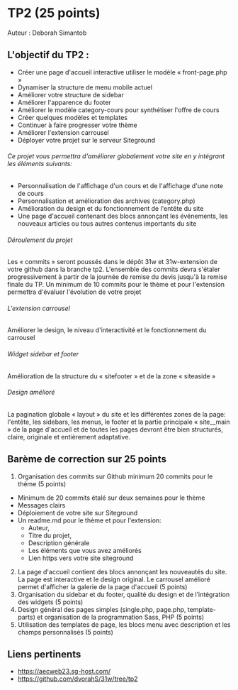 # TP2 (25 points)

Auteur : Deborah Simantob

## L\'objectif du TP2 :

- Créer une page d'accueil interactive utiliser le modèle « front-page.php »
- Dynamiser la structure de menu mobile actuel
- Améliorer votre structure de sidebar
- Améliorer l'apparence du footer
- Améliorer le modèle category-cours pour synthétiser l'offre de cours
- Créer quelques modèles et templates
- Continuer à faire progresser votre thème
- Améliorer l'extension carrousel
- Déployer votre projet sur le serveur Siteground



###### Ce projet vous permettra d'améliorer globalement votre site en y intégrant les éléments suivants:

- Personnalisation de l'affichage d'un cours et de l'affichage d'une note de cours
- Personnalisation et amélioration des archives (category.php)
- Amélioration du design et du fonctionnement de l'entête du site
- Une page d'accueil contenant des blocs annonçant les événements, les nouveaux articles ou tous autres contenus importants du site

###### Déroulement du projet
Les « commits » seront poussés dans le dépôt 31w et 31w-extension de votre github dans la branche tp2. L'ensemble des commits devra s'étaler progressivement à partir de la journée de remise du devis jusqu'à la remise finale du TP. Un minimum de 10 commits pour le thème et pour l'extension permettra d'évaluer l'évolution de votre projet

###### L'extension carrousel
Améliorer le design, le niveau d'interactivité et le fonctionnement du carrousel

###### Widget sidebar et footer
Amélioration de la structure du « sitefooter » et de la zone « siteaside »

###### Design amélioré
La pagination globale « layout » du site et les différentes zones de la page: l'entête, les sidebars, les menus, le footer et la partie principale « site__main » de la page d'accueil et de toutes les pages devront être bien structurés, claire, originale et entièrement adaptative.

##  Barème de correction sur 25 points
1. Organisation des commits sur Github minimum 20 commits pour le thème (5 points)
- Minimum de 20 commits étalé sur deux semaines pour le thème
- Messages clairs
- Déploiement de votre site sur Siteground
- Un readme.md pour le thème et pour l'extension:
    - Auteur,
    - Titre du projet,
    - Description générale
    - Les éléments que vous avez améliorés
    - Lien https vers votre site siteground
2. La page d'accueil contient des blocs annonçant les nouveautés du site. La page est interactive et le design original. Le carrousel amélioré permet d'afficher la galerie de la page d'accueil (5 points)
3. Organisation du sidebar et du footer, qualité du design et de l’intégration des widgets (5 points)
4. Design général des pages simples (single.php, page.php, template-parts) et organisation de la programmation Sass, PHP (5 points)
5. Utilisation des templates de page, les blocs menu avec description et les champs personnalisés (5 points)


## Liens pertinents

- https://aecweb23.sg-host.com/ 
- https://github.com/dvorahS/31w/tree/tp2
